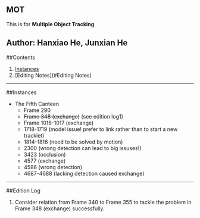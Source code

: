 MOT
-------------
This is for **Multiple Object Tracking**.

Author: Hanxiao He, Junxian He
----------
##Contents
1. [Instances](#Instances)  
2. [Editing Notes](#Editing Notes)

*********
##Instances
* The Fifth Canteen
    * Frame 290 
    * ~~Frame 348 (exchange)~~ (see edition log1)
    * Frame 1016-1017 (exchange)
    * 1718-1719 (model issue! prefer to link rather than to start a new tracklet)
    * 1814-1816 (need to be solved by motion)
    * 2300 (wrong detection can lead to big issuses!)
    * 3423 (occlusion)
    * 4577 (exchange)
    * 4586 (wrong detection)
    * 4687-4688 (lacking detection caused exchange)
**********
##Edition Log
1. Consider relation from Frame 340 to Frame 355 to tackle the problem in Frame 348 (exchange) successfully. 